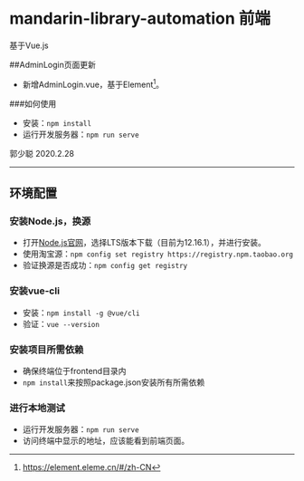 # mandarin-library-automation 前端

基于Vue.js

##AdminLogin页面更新

- 新增AdminLogin.vue，基于Element[^1]。

[^1]: https://element.eleme.cn/#/zh-CN

###如何使用

- 安装：`npm install`
- 运行开发服务器：`npm run serve`

郭少聪
2020.2.28

------


## 环境配置

### 安装Node.js，换源

- 打开[Node.js官网](https://nodejs.org/en/)，选择LTS版本下载（目前为12.16.1），并进行安装。
- 使用淘宝源：`npm config set registry https://registry.npm.taobao.org`
- 验证换源是否成功：`npm config get registry`

### 安装vue-cli

- 安装：`npm install -g @vue/cli`
- 验证：`vue --version`

### 安装项目所需依赖

- 确保终端位于frontend目录内
- `npm install`来按照package.json安装所有所需依赖

### 进行本地测试

- 运行开发服务器：`npm run serve`
- 访问终端中显示的地址，应该能看到前端页面。
